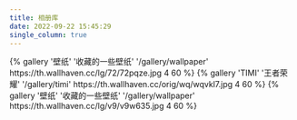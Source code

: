 ```yaml
---
title: 相册库
date: 2022-09-22 15:45:29
single_column: true
---
```


<div class="row">
{% gallery '壁纸' '收藏的一些壁纸' '/gallery/wallpaper' https://th.wallhaven.cc/lg/72/72pqze.jpg 4 60 %}
{% gallery 'TIMI' '王者荣耀' '/gallery/timi' https://th.wallhaven.cc/orig/wq/wqvkl7.jpg 4 60 %}
{% gallery '壁纸' '收藏的一些壁纸' '/gallery/wallpaper' https://th.wallhaven.cc/lg/v9/v9w635.jpg 4 60 %}
</div>